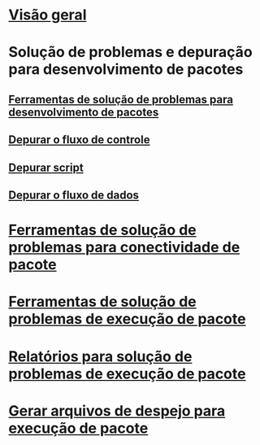# [Visão geral](troubleshoot-integration-services-ssis-packages.md)

# Solução de problemas e depuração para desenvolvimento de pacotes
## [Ferramentas de solução de problemas para desenvolvimento de pacotes](troubleshooting-tools-for-package-development.md)
## [Depurar o fluxo de controle](debugging-control-flow.md)
## [Depurar script](debugging-script.md)
## [Depurar o fluxo de dados](debugging-data-flow.md)

# [Ferramentas de solução de problemas para conectividade de pacote](troubleshooting-tools-for-package-connectivity.md)
# [Ferramentas de solução de problemas de execução de pacote](troubleshooting-tools-for-package-execution.md)
# [Relatórios para solução de problemas de execução de pacote](troubleshooting-reports-for-package-execution.md)

# [Gerar arquivos de despejo para execução de pacote](generating-dump-files-for-package-execution.md)
